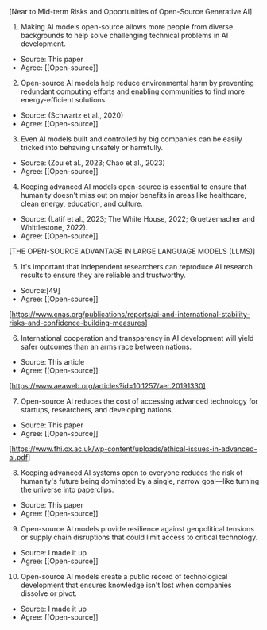 [Near to Mid-term Risks and Opportunities of Open-Source Generative AI]

1. Making AI models open-source allows more people from diverse backgrounds to help solve challenging technical problems in AI development.

- Source: This paper
- Agree: [[Open-source]]

2. Open-source AI models help reduce environmental harm by preventing redundant computing efforts and enabling communities to find more energy-efficient solutions.

- Source: (Schwartz et al., 2020)
- Agree: [[Open-source]]

3. Even AI models built and controlled by big companies can be easily tricked into behaving unsafely or harmfully.

- Source: (Zou et al., 2023; Chao et al., 2023)
- Agree: [[Open-source]]

4. Keeping advanced AI models open-source is essential to ensure that humanity doesn't miss out on major benefits in areas like healthcare, clean energy, education, and culture.

- Source: (Latif et al., 2023; The White House, 2022; Gruetzemacher and Whittlestone, 2022).
- Agree: [[Open-source]]

[THE OPEN-SOURCE ADVANTAGE IN LARGE LANGUAGE MODELS (LLMS)]

5. It's important that independent researchers can reproduce AI research results to ensure they are reliable and trustworthy.

- Source:[49]
- Agree: [[Open-source]]

[https://www.cnas.org/publications/reports/ai-and-international-stability-risks-and-confidence-building-measures]

6. International cooperation and transparency in AI development will yield safer outcomes than an arms race between nations.

- Source: This article
- Agree: [[Open-source]]

[https://www.aeaweb.org/articles?id=10.1257/aer.20191330]

7. Open-source AI reduces the cost of accessing advanced technology for startups, researchers, and developing nations.

- Source: This paper
- Agree: [[Open-source]]

[https://www.fhi.ox.ac.uk/wp-content/uploads/ethical-issues-in-advanced-ai.pdf]

8. Keeping advanced AI systems open to everyone reduces the risk of humanity's future being dominated by a single, narrow goal—like turning the universe into paperclips.

- Source: This paper
- Agree: [[Open-source]]

9. Open-source AI models provide resilience against geopolitical tensions or supply chain disruptions that could limit access to critical technology.

- Source: I made it up
- Agree: [[Open-source]]

10. Open-source AI models create a public record of technological development that ensures knowledge isn't lost when companies dissolve or pivot.

- Source: I made it up
- Agree: [[Open-source]]
